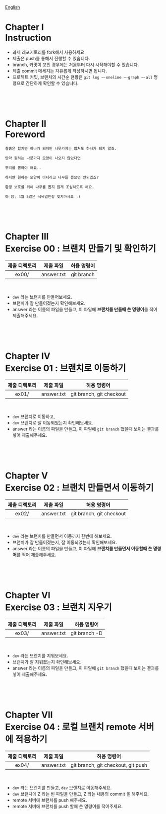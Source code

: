 [English](README.md)
# Chapter Ⅰ<br>Instruction

- 과제 레포지토리를 fork해서 사용하세요
- 제출은 push를 통해서 진행할 수 있습니다.
- branch, 커밋이 꼬인 경우에는 처음부터 다시 시작해야할 수 있습니다.
- 제출 commit 메세지는 자유롭게 작성하시면 됩니다.
- 프로젝트 커밋, 브랜치의 시간순 현황은 `git log —-oneline —-graph —-all` 명령으로 간단하게 확인할 수 있습니다.


<br>
<br>
<br>

# Chapter Ⅱ<br>Foreword

    
    찰흙은 합치면 하나가 되지만 나뭇가지는 합쳐도 하나가 되지 않죠.
    
    만약 원하는 나뭇가지 모양이 나오지 않았다면
    
    뿌리를 뽑아야 해요..
    
    하지만 원하는 모양이 아니라고 나무를 뽑으면 안되겠죠?
    
    환경 보호를 위해 나무를 뽑지 않게 조심하도록 해요.
    
    아 참, 4월 5일은 식목일인걸 잊지마세요 :)

<br>
<br>
<br>
    

# Chapter Ⅲ<br>Exercise 00 : 브랜치 만들기 및 확인하기

| 제출 디렉토리 | 제출 파일 | 허용 명령어 |
|:--:|:--:|:--:|
| ex00/ | answer.txt | git branch |

<br>

- `dev` 라는 브랜치를 만들어보세요.
- 브랜치가 잘 만들어졌는지 확인해보세요.
- answer 라는 이름의 파일을 만들고, 이 파일에 **브랜치를 만들때 쓴 명령어**를 적어 제출해주세요.

<br>
<br>
<br>

# Chapter Ⅳ<br>Exercise 01 : 브랜치로 이동하기

| 제출 디렉토리 | 제출 파일 | 허용 명령어 |
|:--:|:--:|:--:|
| ex01/ | answer.txt | git branch, git checkout |

<br>

- `dev` 브랜치로 이동하고,
- `dev` 브랜치로 잘 이동되었는지 확인해보세요.
- answer 라는 이름의 파일을 만들고, 이 파일에 `git branch` 했을때 보이는 결과를 넣어 제출해주세요.

<br>
<br>
<br>

# Chapter Ⅴ<br>Exercise 02 : 브랜치 만들면서 이동하기

| 제출 디렉토리 | 제출 파일 | 허용 명령어 |
|:--:|:--:|:--:|
| ex02/ | answer.txt | git branch, git checkout |

<br>

- `dev` 라는 브랜치를 만들면서 이동까지 한번에 해보세요.
- 브랜치가 잘 만들어졌는지, 잘 이동되었는지 확인해보세요.
- answer 라는 이름의 파일을 만들고, 이 파일에 **브랜치를 만들면서 이동할때 쓴 명령어**를 적어 제출해주세요.

<br>
<br>
<br>

# Chapter Ⅵ<br>Exercise 03 : 브랜치 지우기

| 제출 디렉토리 | 제출 파일 | 허용 명령어 |
|:--:|:--:|:--:|
| ex03/ | answer.txt | git branch -D |

<br>

- `dev` 라는 브랜치를 지워보세요.
- 브랜치가 잘 지워졌는지 확인해보세요.
- answer 라는 이름의 파일을 만들고, 이 파일에 `git branch` 했을때 보이는 결과를 넣어 제출해주세요.

<br>
<br>
<br>

# Chapter Ⅶ<br>Exercise 04 : 로컬 브랜치 remote 서버에 적용하기

| 제출 디렉토리 | 제출 파일 | 허용 명령어 |
|:--:|:--:|:--:|
| ex04/ | answer.txt | git branch, git checkout, git push |

<br>

- `dev` 라는 브랜치를 만들고, `dev` 브랜치로 이동해주세요.
- `dev` 브랜치에 Z 라는 빈 파일을 만들고, Z 라는 내용의 commit 을 해주세요.
- remote 서버에 브랜치를 push 해주세요.
- remote 서버에 브랜치를 push 할때 쓴 명령어를 적어주세요.
